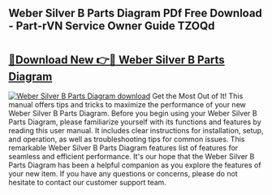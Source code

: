 ## Weber Silver B Parts Diagram PDf Free Download - Part-rVN Service Owner Guide TZOQd

# <h2><a href="http://dfmqzd.blite.top/?on=Weber+Silver+B+Parts+Diagram">🔗Download New 👉🔴 Weber Silver B Parts Diagram</a></h2>

[![Weber Silver B Parts Diagram download](https://i.imgur.com/lujVjoI.png)](http://dfmqzd.blite.top/?on=Weber+Silver+B+Parts+Diagram)
Get the Most Out of It! This manual offers tips and tricks to maximize the performance of your new Weber Silver B Parts Diagram. Before you begin using your Weber Silver B Parts Diagram, please familiarize yourself with its functions and features by reading this user manual. It includes clear instructions for installation, setup, and operation, as well as troubleshooting tips for common issues. This remarkable Weber Silver B Parts Diagram features list of features for seamless and efficient performance. It's our hope that the Weber Silver B Parts Diagram has been a helpful companion as you explore the features of your new item. If you have any questions or concerns, please do not hesitate to contact our customer support team.
